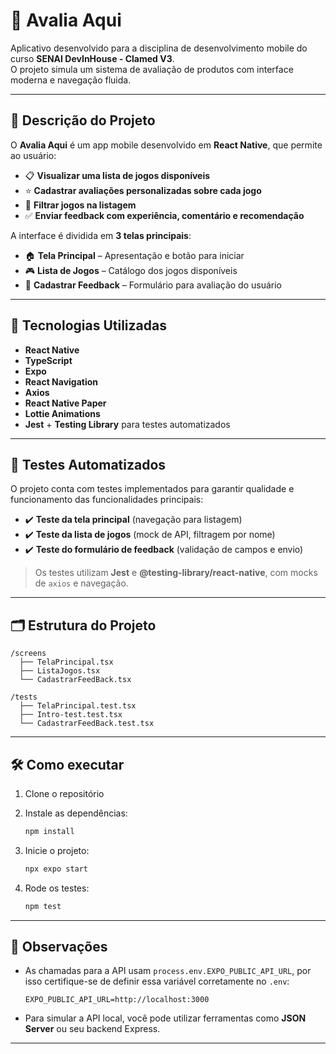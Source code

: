 # 📱 Avalia Aqui

Aplicativo desenvolvido para a disciplina de desenvolvimento mobile do curso **SENAI DevInHouse - Clamed V3**.  
O projeto simula um sistema de avaliação de produtos com interface moderna e navegação fluida.

---

## 🧾 Descrição do Projeto

O **Avalia Aqui** é um app mobile desenvolvido em **React Native**, que permite ao usuário:

- 📋 **Visualizar uma lista de jogos disponíveis**
- ⭐ **Cadastrar avaliações personalizadas sobre cada jogo**
- 🔄 **Filtrar jogos na listagem**
- ✅ **Enviar feedback com experiência, comentário e recomendação**

A interface é dividida em **3 telas principais**:
- 🏠 **Tela Principal** – Apresentação e botão para iniciar
- 🎮 **Lista de Jogos** – Catálogo dos jogos disponíveis
- 📝 **Cadastrar Feedback** – Formulário para avaliação do usuário

---

## 🚀 Tecnologias Utilizadas

- **React Native**
- **TypeScript**
- **Expo**
- **React Navigation**
- **Axios**
- **React Native Paper**
- **Lottie Animations**
- **Jest** + **Testing Library** para testes automatizados

---

## 🧪 Testes Automatizados

O projeto conta com testes implementados para garantir qualidade e funcionamento das funcionalidades principais:

- ✔️ **Teste da tela principal** (navegação para listagem)
- ✔️ **Teste da lista de jogos** (mock de API, filtragem por nome)
- ✔️ **Teste do formulário de feedback** (validação de campos e envio)

> Os testes utilizam **Jest** e **@testing-library/react-native**, com mocks de `axios` e navegação.

---

## 🗂️ Estrutura do Projeto

```
/screens
  ├── TelaPrincipal.tsx
  ├── ListaJogos.tsx
  └── CadastrarFeedBack.tsx

/tests
  ├── TelaPrincipal.test.tsx
  ├── Intro-test.test.tsx
  └── CadastrarFeedBack.test.tsx
```

---

## 🛠️ Como executar

1. Clone o repositório  
2. Instale as dependências:
   ```bash
   npm install
   ```

3. Inicie o projeto:
   ```bash
   npx expo start
   ```

4. Rode os testes:
   ```bash
   npm test
   ```

---

## 📌 Observações

- As chamadas para a API usam `process.env.EXPO_PUBLIC_API_URL`, por isso certifique-se de definir essa variável corretamente no `.env`:
  ```
  EXPO_PUBLIC_API_URL=http://localhost:3000
  ```

- Para simular a API local, você pode utilizar ferramentas como **JSON Server** ou seu backend Express.

---


